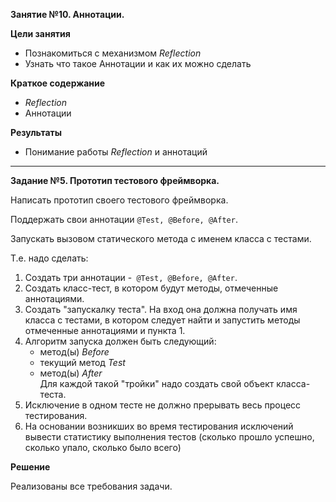 **Занятие №10. Аннотации.**

**Цели занятия**
- Познакомиться с механизмом _Reflection_
- Узнать что такое Аннотации и как их можно сделать

**Краткое содержание**
- _Reflection_
- Аннотации

**Результаты**
- Понимание работы _Reflection_ и аннотаций

---

**Задание №5. Прототип тестового фреймворка.**

Написать прототип своего тестового фреймворка.

Поддержать свои аннотации `@Test, @Before, @After`.

Запускать вызовом статического метода с именем класса с тестами.

Т.е. надо сделать:
1) Создать три аннотации -` @Test, @Before, @After`.
2) Создать класс-тест, в котором будут методы, отмеченные аннотациями.
3) Создать "запускалку теста". На вход она должна получать имя класса с тестами, в котором следует найти и запустить методы отмеченные аннотациями и пункта 1.
4) Алгоритм запуска должен быть следующий:
    - метод(ы) _Before_
    - текущий метод _Test_
    - метод(ы) _After_<br>
Для каждой такой "тройки" надо создать свой объект класса-теста.
5) Исключение в одном тесте не должно прерывать весь процесс тестирования.
6) На основании возникших во время тестирования исключений вывести статистику выполнения тестов 
(сколько прошло успешно, сколько упало, сколько было всего)

**Решение**

Реализованы все требования задачи.